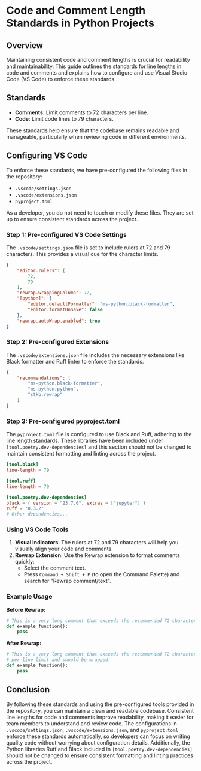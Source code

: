 # Code and Comment Length Standards in Python Projects

## Overview

Maintaining consistent code and comment lengths is crucial for
readability and maintainability. This guide outlines the standards for
line lengths in code and comments and explains how to configure and use
Visual Studio Code (VS Code) to enforce these standards.

## Standards

- **Comments**: Limit comments to 72 characters per line.
- **Code**: Limit code lines to 79 characters.

These standards help ensure that the codebase remains readable and
manageable, particularly when reviewing code in different environments.

## Configuring VS Code

To enforce these standards, we have pre-configured the following files
in the repository:

- `.vscode/settings.json`
- `.vscode/extensions.json`
- `pyproject.toml`

As a developer, you do not need to touch or modify these files. They are
set up to ensure consistent standards across the project.

### Step 1: Pre-configured VS Code Settings

The `.vscode/settings.json` file is set to include rulers at 72 and 79
characters. This provides a visual cue for the character limits.

```json
{
    "editor.rulers": [
        72,
        79
    ],
    "rewrap.wrappingColumn": 72,
    "[python]": {
        "editor.defaultFormatter": "ms-python.black-formatter",
        "editor.formatOnSave": false
    },
    "rewrap.autoWrap.enabled": true
}
```

### Step 2: Pre-configured Extensions

The `.vscode/extensions.json` file includes the necessary extensions
like Black formatter and Ruff linter to enforce the standards.

```json
{
    "recommendations": [
        "ms-python.black-formatter",
        "ms-python.python",
        "stkb.rewrap"
    ]
}
```

### Step 3: Pre-configured pyproject.toml

The `pyproject.toml` file is configured to use Black and Ruff, adhering
to the line length standards. These libraries have been included under
`[tool.poetry.dev-dependencies]` and this section should not be changed
to maintain consistent formatting and linting across the project.

```toml
[tool.black]
line-length = 79

[tool.ruff]
line-length = 79

[tool.poetry.dev-dependencies]
black = { version = "23.7.0", extras = ["jupyter"] }
ruff = "0.3.2"
# Other dependencies...
```

### Using VS Code Tools

1. **Visual Indicators**: The rulers at 72 and 79 characters will help
   you visually align your code and comments.
2. **Rewrap Extension**: Use the Rewrap extension to format comments
   quickly:
   - Select the comment text.
   - Press `Command + Shift + P` (to open the Command Palette) and
     search for "Rewrap comment/text".

### Example Usage

**Before Rewrap:**

```python
# This is a very long comment that exceeds the recommended 72 characters per line limit and should be wrapped.
def example_function():
    pass
```

**After Rewrap:**

```python
# This is a very long comment that exceeds the recommended 72 characters
# per line limit and should be wrapped.
def example_function():
    pass
```

## Conclusion

By following these standards and using the pre-configured tools provided
in the repository, you can maintain a clean and readable codebase.
Consistent line lengths for code and comments improve readability,
making it easier for team members to understand and review code. The
configurations in `.vscode/settings.json`, `.vscode/extensions.json`,
and `pyproject.toml` enforce these standards automatically, so
developers can focus on writing quality code without worrying about
configuration details. Additionally, the Python libraries Ruff and Black
included in `[tool.poetry.dev-dependencies]` should not be changed to
ensure consistent formatting and linting practices across the project.
